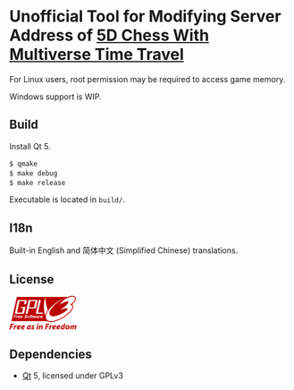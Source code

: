 # **Unofficial** Tool for Modifying Server Address of [5D Chess With Multiverse Time Travel](https://store.steampowered.com/app/1349230/5D_Chess_With_Multiverse_Time_Travel/)

For Linux users, root permission may be required to access game memory.

Windows support is WIP.

## Build

Install Qt 5.

```sh
$ qmake
$ make debug
$ make release
```

Executable is located in `build/`.

## I18n

Built-in English and 简体中文 (Simplified Chinese) translations.

## License

<img src="./license.svg" width="120">

## Dependencies

- [Qt](https://www.qt.io/) 5, licensed under GPLv3

